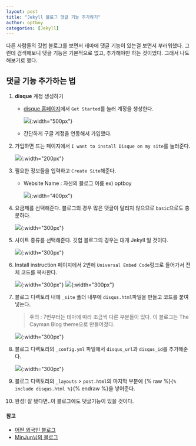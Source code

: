 ```yaml
---
layout: post
title: "Jekyll 블로그 댓글 기능 추가하기"
author: optboy
categories: [Jekyll]
---
```


다른 사람들의 깃헙 블로그를 보면서 테마에 댓글 기능이 있는걸 보면서 부러워했다. 그런데 검색해보니 댓글 기능은 기본적으로 없고, 추가해야만 하는 것이었다. 그래서 나도 해보기로 했다.

## 댓글 기능 추가하는 법
1. **disque** 계정 생성하기  
    - [disque 홈페이지][disque]에서 `Get Started`를 눌러 계정을 생성한다.  

        ![](/assets/img/blog_comment/disque_homepage.png){:width="500px"}  

    - 간단하게 구글 계정을 연동해서 가입했다.

2. 가입하면 뜨는 페이지에서 `I want to install Disque on my site`를 눌러준다.

    ![](/assets/img/blog_comment/disque_select.png){:width="200px"} 

3. 필요한 정보들을 입력하고 `Create Site`해준다.  
  
    - Website Name : 자신의 블로그 이름 ex) optboy

        ![](/assets/img/blog_comment/disque_requirement.png){:width="400px"} 

4. 요금제를 선택해준다. 블로그의 경우 많은 댓글이 달리지 않으므로 `basic`으로도 충분하다.

    ![](/assets/img/blog_comment/choose_fee.png){:width="300px"} 

5. 사이트 종류를 선택해준다. 깃헙 블로그의 경우는 대개 Jekyll 일 것이다.

    ![](/assets/img/blog_comment/choose_site.png){:width="300px"} 

6. Install instruction 페이지에서 2번에 `Universal Embed Code`링크로 들어가서 전체 코드를 복사한다.

    ![](/assets/img/blog_comment/install_instructions.png){:width="300px"}
    ![](/assets/img/blog_comment/Universal.png){:width="300px"} 

     

7. 블로그 디렉토리 내에 `_site` 폴더 내부에 `disqus.html`파일을 만들고 코드를 붙여넣는다.  

    > 주의 : 7번부터는 테마에 따라 조금씩 다른 부분들이 있다. 이 블로그는 The Cayman Blog theme으로 만들어졌다.

    ![](/assets/img/blog_comment/include_direc.png){:width="300px"} 

8. 블로그 디렉토리의 `_config.yml` 파일에서 `disqus_url`과 `disqus_id`를 추가해준다.  

    ![](/assets/img/blog_comment/config_edit.png){:width="300px"} 

9. 블로그 디렉토리의 `_layouts` > `post.html`의 마지막 부분에 {% raw %}`{% include disqus.html %}`{% endraw %}을 넣어준다.

10. 완성!
잘 됐다면..이 블로그에도 댓글기능이 있을 것이다.

#### 참고
- [어떤 외국인 블로그](http://abstraction.blog/2017/10/02/creating-your-github-blog-from-scratch) 
- [MinJun님의 블로그](https://devmjun.github.io/archive/addComments) 

[disque]: https://disqus.com/